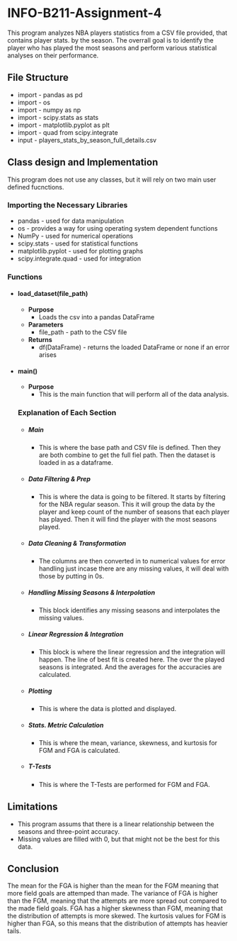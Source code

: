 # INFO-B211-Assignment-4

This program analyzes NBA players statistics from a CSV file provided, that contains player stats. by the season. The overrall goal is to identify the player who has played the most seasons and perform various statistical analyses on their performance. 

## File Structure
  - import - pandas as pd
  - import - os
  - import - numpy as np
  - import - scipy.stats as stats
  - import - matplotlib.pyplot as plt
  - import - quad from scipy.integrate
  - input - players_stats_by_season_full_details.csv

## Class design and Implementation

  This program does not use any classes, but it will rely on two main user defined fucnctions.

### Importing the Necessary Libraries
  - pandas - used for data manipulation
  - os - provides a way for using operating system dependent functions
  - NumPy - used for numerical operations
  - scipy.stats - used for statistical functions
  - matplotlib.pyplot - used for plotting graphs
  - scipy.integrate.quad - used for integration

### Functions
  - #### load_dataset(file_path)
      - **Purpose**
          - Loads the csv into a pandas DataFrame
      - **Parameters**
          - file_path - path to the CSV file
      - **Returns**
          - df(DataFrame) - returns the loaded DataFrame or none if an error arises

  - #### main()
      - **Purpose**
          - This is the main function that will perform all of the data analysis.

    ### Explanation of Each Section
      - ##### Main
        - This is where the base path and CSV file is defined. Then they are both combine to get the full fiel path. Then the dataset is loaded in as a dataframe.

      - ##### Data Filtering & Prep
        - This is where the data is going to be filtered. It starts by filtering for the NBA regular season. This it will group the data by the player and keep count of the number of seasons that each player has played. Then it will find the player with the most seasons played.
          
      - ##### Data Cleaning & Transformation
        - The columns are then converted in to numerical values for error handling just incase there are any missing values, it will deal with those by putting in 0s.

      - ##### Handling Missing Seasons & Interpolation
        - This block identifies any missing seasons and interpolates the missing values.

      - ##### Linear Regression & Integration
        - This block is where the linear regression and the integration will happen. The line of best fit is created here. The over the played seasons is integrated. And the averages for the accuracies are calculated.

      - ##### Plotting
        - This is where the data is plotted and displayed.

      - ##### Stats. Metric Calculation
        - This is where the mean, variance, skewness, and kurtosis for FGM and FGA is calculated.

      - ##### T-Tests
        - This is where the T-Tests are performed for FGM and FGA.

## Limitations
  - This program assums that there is a linear relationship between the seasons and three-point accuracy.
  - Missing values are filled with 0, but that might not be the best for this data.

  ## Conclusion 

The mean for the FGA is higher than the mean for the FGM meaning that more field goals are attemped than made.
The variance of FGA is higher than the FGM, meaning that the attempts are more spread out compared to the made 
field goals. FGA has a higher skewness than FGM, meaning that the distribution of attempts is more skewed. The 
kurtosis values for FGM is higher than FGA, so this means that the distribution of attempts has heavier tails. 
    
